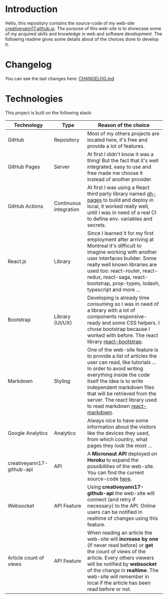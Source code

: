 # Introduction

Hello, this repository contains the source-code of my web-site [creativeyann17.github.io](https://creativeyann17.github.io/). The purpose of this web-site is to showcase some of my acquired skills and knowledge in web and software development. The following readme gives some details about of the choices done to develop it.

# Changelog

You can see the last changes here: [CHANGELOG.md](https://github.com/creativeyann17/creativeyann17.github.io/blob/main/CHANGELOG.md)

# Technologies

This project is built on the following stack:

| Technology                | Type                   | Reason of the choice                                                                                                                                                                                                                                                                                                                                         |
| ------------------------- | ---------------------- | ------------------------------------------------------------------------------------------------------------------------------------------------------------------------------------------------------------------------------------------------------------------------------------------------------------------------------------------------------------ |
| GitHub                    | Repository             | Most of my others projects are located here, it's free and provide a lot of features.                                                                                                                                                                                                                                                                        |
| GitHub Pages              | Server                 | At first I didn't know it was a thing! But the fact that it's well integrated, easy to use and free made me choose it instead of another provider.                                                                                                                                                                                                           |
| GitHub Actions            | Continuous integration | At first I was using a React third party library named [gh-pages](https://github.com/tschaub/gh-pages) to build and deploy in local, it worked really well, until I was in need of a real CI to define env. variables and secrets.                                                                                                                           |
| React.js                  | Library                | Since I learned it for my first employment after arriving at Montreal it's difficult to imagine working with another user interfaces builder. Some really well known libraries are used too: react-router, react-redux, react-saga, react-bootstrap, prop-types, lodash, typescript and more ...                                                             |
| Bootstrap                 | Library (UI/UX)        | Developing is already time consuming so I was in need of a library with a lot of components responsive-ready and some CSS helpers. I chose bootstrap because I worked with before. The react library [react-bootstrap](https://react-bootstrap.netlify.app/).                                                                                                |
| Markdown                  | Styling                | One of the web-site feature is to provide a list of articles the user can read, like tutorials ... In order to avoid writing everything inside the code itself the idea is to write independent markdown files that will be retrieved from the server. The react library used to read markdown [react-markdown](https://github.com/remarkjs/react-markdown). |
| Google Analytics          | Analytics              | Always nice to have some information about the visitors like the devices they used, from which country, what pages they look the most ...                                                                                                                                                                                                                    |
| creativeyann17-github-api | API                    | A **Micronaut API** deployed on **Heroku** to expand the possibilities of the web-site. You can find the current source-code [here](https://github.com/creativeyann17/creativeyann17-github-api).                                                                                                                                                            |
| Websocket                 | API Feature            | Using **creativeyann17-github-api** the web-site will connect (and retry if necessary) to the API. Online users can be notified in realtime of changes using this feature.                                                                                                                                                                                   |
| Article count of views    | API Feature            | When reading an article the web-site will **increase by one** (if never read before) or **get** the count of views of the article. Every others viewers will be notified by **websocket** of the change in **realtime**. The web-site will remember in local if the article has been read before or not.                                                     |
